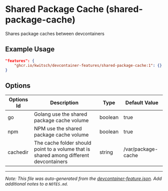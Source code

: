 
# Shared Package Cache (shared-package-cache)

Shares package caches between devcontainers

## Example Usage

```json
"features": {
    "ghcr.io/kwitsch/devcontainer-features/shared-package-cache:1": {}
}
```

## Options

| Options Id | Description | Type | Default Value |
|-----|-----|-----|-----|
| go | Golang use the shared package cache volume | boolean | true |
| npm | NPM use the shared package cache volume | boolean | true |
| cachedir | The cache folder should point to a volume that is shared among different devcontainers | string | /var/package-cache |



---

_Note: This file was auto-generated from the [devcontainer-feature.json](https://github.com/kwitsch/devcontainer-features/blob/main/src/shared-package-cache/devcontainer-feature.json).  Add additional notes to a `NOTES.md`._
